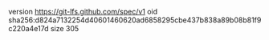 version https://git-lfs.github.com/spec/v1
oid sha256:d824a7132254d40601460620ad6858295cbe437b838a89b08b81f9c220a4e17d
size 305
